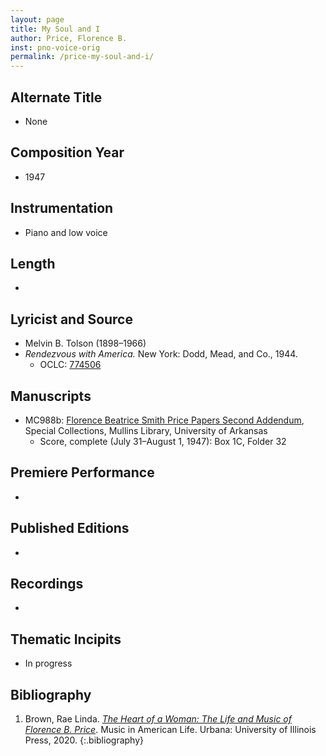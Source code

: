 ```yaml
---
layout: page
title: My Soul and I
author: Price, Florence B.
inst: pno-voice-orig
permalink: /price-my-soul-and-i/
---
```


## Alternate Title
- None

## Composition Year
- 1947

## Instrumentation
- Piano and low voice 

## Length
- 

## Lyricist and Source
- Melvin B. Tolson (1898&ndash;1966)
- *Rendezvous with America.* New York: Dodd, Mead, and Co., 1944.
    * OCLC: <a href="https://search.worldcat.org/title/774506" target="_blank">774506</a>

## Manuscripts
- MC988b: <a href="https://uark.as.atlas-sys.com/repositories/2/resources/696/" target="_blank">Florence Beatrice Smith Price Papers Second Addendum</a>, Special Collections, Mullins Library, University of Arkansas
    * Score, complete (July 31&ndash;August 1, 1947): Box 1C, Folder 32

## Premiere Performance
- 

## Published Editions
- 

## Recordings
- 

## Thematic Incipits
- In progress

## Bibliography
1. Brown, Rae Linda. <a href="https://www.worldcat.org/title/1122800180" target="_blank">*The Heart of a Woman: The Life and Music of Florence B. Price*</a>. Music in American Life. Urbana: University of Illinois Press, 2020.
{:.bibliography}
